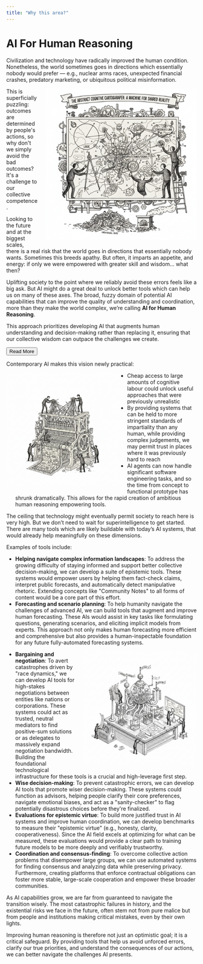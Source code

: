 ```yaml
---
title: "Why this area?"
---
```


# AI For Human Reasoning

Civilization and technology have radically improved the human condition. Nonetheless, the world sometimes goes in directions which essentially nobody would prefer — e.g., nuclear arms races, unexpected financial crashes, predatory marketing, or ubiquitous political misinformation.

<img src="assets/images/vision-diagram.png" alt="Vision diagram showing complex coordination networks" class="theory-image-right" style="float: right; margin: 0 0 20px 20px; max-width: 400px; height: auto;">

This is superficially puzzling: outcomes are determined by people's actions, so why don't we simply avoid the bad outcomes? It's a challenge to our collective competence.

Looking to the future and at the biggest scales, there is a real risk that the world goes in directions that essentially nobody wants. Sometimes this breeds apathy. But often, it imparts an appetite, and energy: if only we were empowered with greater skill and wisdom... what then?

Uplifting society to the point where we reliably avoid these errors feels like a big ask. But AI might do a great deal to unlock better tools which can help us on many of these axes. The broad, fuzzy domain of potential AI capabilities that can improve the quality of understanding and coordination, more than they make the world complex, we’re calling **AI for Human Reasoning**.

This approach prioritizes developing AI that augments human understanding and decision-making rather than replacing it, ensuring that our collective wisdom can outpace the challenges we create.

<div class="read-more-container">
  <button class="read-more-btn" onclick="toggleReadMore()" id="readMoreBtn">Read More</button>
  <div class="collapsible-content" id="collapsibleContent">

Contemporary AI makes this vision newly practical:

<img src="assets/images/loom_weaver.png" alt="Loom Weaver - AI system for synthesizing knowledge and facilitating understanding" class="theory-image-left" style="float: left; margin: 0 20px 20px 0; max-width: 300px; height: auto;">

- Cheap access to large amounts of cognitive labour could unlock useful approaches that were previously unrealistic
- By providing systems that can be held to more stringent standards of impartiality than any human, while providing complex judgements, we may permit trust in places where it was previously hard to reach
- AI agents can now handle significant software engineering tasks, and so the time from concept to functional prototype has shrunk dramatically. This allows for the rapid creation of ambitious human reasoning empowering tools.

The ceiling that technology might eventually permit society to reach here is very high. But we don’t need to wait for superintelligence to get started. There are many tools which are likely buildable with today’s AI systems, that would already help meaningfully on these dimensions.

Examples of tools include:
- __Helping navigate complex information landscapes__: To address the growing difficulty of staying informed and support better collective decision-making, we can develop a suite of epistemic tools. These systems would empower users by helping them fact-check claims, interpret public forecasts, and automatically detect manipulative rhetoric. Extending concepts like "Community Notes" to all forms of content would be a core part of this effort.
- __Forecasting and scenario planning__: To help humanity navigate the challenges of advanced AI, we can build tools that augment and improve human forecasting. These AIs would assist in key tasks like formulating questions, generating scenarios, and eliciting implicit models from experts. This approach not only makes human forecasting more efficient and comprehensive but also provides a human-inspectable foundation for any future fully-automated forecasting systems.
<img src="assets/images/scenario-modeler.png" alt="Scenario Modeler - AI tool for forecasting outcomes and exploring different future possibilities" class="theory-image-right" style="float: right; margin: 0 0 20px 20px; max-width: 300px; height: auto;">

- __Bargaining and negotiation__: To avert catastrophes driven by "race dynamics," we can develop AI tools for high-stakes negotiations between entities like nations or corporations. These systems could act as trusted, neutral mediators to find positive-sum solutions or as delegates to massively expand negotiation bandwidth. Building the foundational technological infrastructure for these tools is a crucial and high-leverage first step.
- __Wise decision-making__: To prevent catastrophic errors, we can develop AI tools that promote wiser decision-making. These systems could function as advisors, helping people clarify their core preferences, navigate emotional biases, and act as a "sanity-checker" to flag potentially disastrous choices before they're finalized.
- __Evaluations for epistemic virtue__: To build more justified trust in AI systems and improve human coordination, we can develop benchmarks to measure their "epistemic virtue" (e.g., honesty, clarity, cooperativeness). Since the AI field excels at optimizing for what can be measured, these evaluations would provide a clear path to training future models to be more deeply and verifiably trustworthy.
- __Coordination and consensus-finding__: To overcome collective action problems that disempower large groups, we can use automated systems for finding consensus and analyzing data while preserving privacy. Furthermore, creating platforms that enforce contractual obligations can foster more stable, large-scale cooperation and empower these broader communities.


As AI capabilities grow, we are far from guaranteed to navigate the transition wisely. The most catastrophic failures in history, and the existential risks we face in the future, often stem not from pure malice but from people and institutions making critical mistakes, even by their own lights.

Improving human reasoning is therefore not just an optimistic goal; it is a critical safeguard. By providing tools that help us avoid unforced errors, clarify our true priorities, and understand the consequences of our actions, we can better navigate the challenges AI presents.

  </div>
</div>